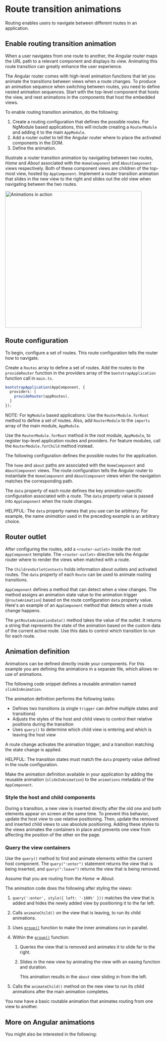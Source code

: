 # Route transition animations

Routing enables users to navigate between different routes in an application.

## Enable routing transition animation

When a user navigates from one route to another, the Angular router maps the URL path to a relevant component and displays its view.
Animating this route transition can greatly enhance the user experience.

The Angular router comes with high-level animation functions that let you animate the transitions between views when a route changes.
To produce an animation sequence when switching between routes, you need to define nested animation sequences.
Start with the top-level component that hosts the view, and nest animations in the components that host the embedded views.

To enable routing transition animation, do the following:

1. Create a routing configuration that defines the possible routes. For NgModule based applications, this will include creating a `RouterModule` and adding it to the main `AppModule`.
1. Add a router outlet to tell the Angular router where to place the activated components in the DOM.
1. Define the animation.

Illustrate a router transition animation by navigating between two routes, *Home* and *About* associated with the `HomeComponent` and `AboutComponent` views respectively.
Both of these component views are children of the top-most view, hosted by `AppComponent`.
Implement a router transition animation that slides in the new view to the right and slides out the old view when navigating between the two routes.

<img alt="Animations in action" width="440" src="assets/images/guide/animations/route-animation.gif">

## Route configuration

To begin, configure a set of routes. This route configuration tells the router how to navigate.

Create a `Routes` array to define a set of routes. Add the routes to the `provideRouter` function in the providers array of the `bootstrapApplication` function call in `main.ts`.

```ts
bootstrapApplication(AppComponent, {
  providers: [
    provideRouter(appRoutes),
  ]
});
```

NOTE: For `NgModule` based applications:
Use the `RouterModule.forRoot` method to define a set of routes.
Also, add `RouterModule` to the `imports` array of the main module, `AppModule`.

Use the `RouterModule.forRoot` method in the root module, `AppModule`, to register top-level application routes and providers.
For feature modules, call the `RouterModule.forChild` method instead.

The following configuration defines the possible routes for the application.

<docs-code header="src/app/app.routes.ts" path="adev/src/content/examples/animations/src/app/app.routes.ts" visibleRegion="route-animation-data"/>

The `home` and `about` paths are associated with the `HomeComponent` and `AboutComponent` views.
The route configuration tells the Angular router to instantiate the `HomeComponent` and `AboutComponent` views when the navigation matches the corresponding path.

The `data` property of each route defines the key animation-specific configuration associated with a route.
The `data` property value is passed into `AppComponent` when the route changes.

HELPFUL: The `data` property names that you use can be arbitrary.
For example, the name *animation* used in the preceding example is an arbitrary choice.

## Router outlet

After configuring the routes, add a `<router-outlet>` inside the root `AppComponent` template.
The `<router-outlet>` directive tells the Angular router where to render the views when matched with a route.

The `ChildrenOutletContexts` holds information about outlets and activated routes.
The `data` property of each `Route` can be used to animate routing transitions.

<docs-code header="src/app/app.component.html" path="adev/src/content/examples/animations/src/app/app.component.html" visibleRegion="route-animations-outlet"/>

`AppComponent` defines a method that can detect when a view changes.
The method assigns an animation state value to the animation trigger \(`@routeAnimation`\) based on the route configuration `data` property value.
Here's an example of an `AppComponent` method that detects when a route change happens.

<docs-code header="src/app/app.component.ts" path="adev/src/content/examples/animations/src/app/app.component.ts" visibleRegion="get-route-animations-data"/>

The `getRouteAnimationData()` method takes the value of the outlet. It returns a string that represents the state of the animation based on the custom data of the current active route.
Use this data to control which transition to run for each route.

## Animation definition

Animations can be defined directly inside your components.
For this example you are defining the animations in a separate file, which allows re-use of animations.

The following code snippet defines a reusable animation named `slideInAnimation`.

<docs-code header="src/app/animations.ts" path="adev/src/content/examples/animations/src/app/animations.ts" visibleRegion="route-animations"/>

The animation definition performs the following tasks:

* Defines two transitions \(a single `trigger` can define multiple states and transitions\)
* Adjusts the styles of the host and child views to control their relative positions during the transition
* Uses `query()` to determine which child view is entering and which is leaving the host view

A route change activates the animation trigger, and a transition matching the state change is applied.

HELPFUL: The transition states must match the `data` property value defined in the route configuration.

Make the animation definition available in your application by adding the reusable animation \(`slideInAnimation`\) to the `animations` metadata of the `AppComponent`.

<docs-code header="src/app/app.component.ts" path="adev/src/content/examples/animations/src/app/app.component.ts" visibleRegion="define"/>

### Style the host and child components

During a transition, a new view is inserted directly after the old one and both elements appear on screen at the same time.
To prevent this behavior, update the host view to use relative positioning.
Then, update the removed and inserted child views to use absolute positioning.
Adding these styles to the views animates the containers in place and prevents one view from affecting the position of the other on the page.

<docs-code header="src/app/animations.ts (excerpt)" path="adev/src/content/examples/animations/src/app/animations.ts" visibleRegion="style-view"/>

### Query the view containers

Use the `query()` method to find and animate elements within the current host component.
The `query(":enter")` statement returns the view that is being inserted, and `query(":leave")` returns the view that is being removed.

Assume that you are routing from the *Home =&gt; About*.

<docs-code header="src/app/animations.ts (excerpt)" path="adev/src/content/examples/animations/src/app/animations.ts" visibleRegion="query"/>

The animation code does the following after styling the views:

1. `query(':enter', style({ left: '-100%' }))` matches the view that is added and hides the newly added view by positioning it to the far left.
1. Calls `animateChild()` on the view that is leaving, to run its child animations.
1. Uses [`group()`](api/animations/group) function to make the inner animations run in parallel.
1. Within the [`group()`](api/animations/group) function:
    1. Queries the view that is removed and animates it to slide far to the right.
    1. Slides in the new view by animating the view with an easing function and duration.

        This animation results in the `about` view sliding in from the left.

1. Calls the `animateChild()` method on the new view to run its child animations after the main animation completes.

You now have a basic routable animation that animates routing from one view to another.

## More on Angular animations

You might also be interested in the following:

<docs-pill-row>
  <docs-pill href="guide/animations" title="Introduction to Angular animations"/>
  <docs-pill href="guide/animations/transition-and-triggers" title="Transition and triggers"/>
  <docs-pill href="guide/animations/complex-sequences" title="Complex animation sequences"/>
  <docs-pill href="guide/animations/reusable-animations" title="Reusable animations"/>
</docs-pill-row>
